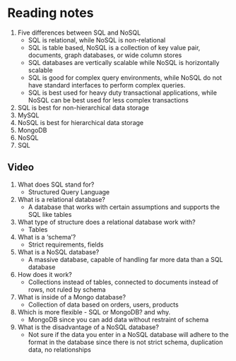 # Reading notes

1. Five differences between SQL and NoSQL
    - SQL is relational, while NoSQL is non-relational
    - SQL is table based, NoSQL is a collection of key value pair, documents, graph databases, or wide column stores
    - SQL databases are vertically scalable while NoSQL is horizontally scalable
    - SQL is good for complex query environments, while NoSQL do not have standard interfaces to perform complex queries.
    - SQL is best used for heavy duty transactional applications, while NoSQL can be best used for less complex transactions
2. SQL is best for non-hierarchical data storage
3. MySQL
4. NoSQL is best for hierarchical data storage
5. MongoDB
6. NoSQL
7. SQL

## Video

1. What does SQL stand for?
    - Structured Query Language
2. What is a relational database?
    - A database that works with certain assumptions and supports the SQL like tables
3. What type of structure does a relational database work with?
    - Tables
4. What is a ‘schema’?
    - Strict requirements, fields
5. What is a NoSQL database?
    - A massive database, capable of handling far more data than a SQL database
6. How does it work?
    - Collections instead of tables, connected to documents instead of rows, not ruled by schema
7. What is inside of a Mongo database?
    - Collection of data based on orders, users, products
8. Which is more flexible - SQL or MongoDB? and why.
    - MongoDB since you can add data without restraint of schema
9. What is the disadvantage of a NoSQL database?
    - Not sure if the data you enter in a NoSQL database will adhere to the format in the database since there is not strict schema, duplication data, no relationships
